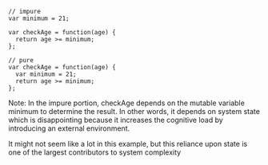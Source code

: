 ```
// impure
var minimum = 21;

var checkAge = function(age) {
  return age >= minimum;
};

// pure
var checkAge = function(age) {
  var minimum = 21;
  return age >= minimum;
};
```

Note:
In the impure portion, checkAge depends on the mutable variable minimum to determine the result. In other words, it depends on system state which is disappointing because it increases the cognitive load by introducing an external environment.

It might not seem like a lot in this example, but this reliance upon state is one of the largest contributors to system complexity